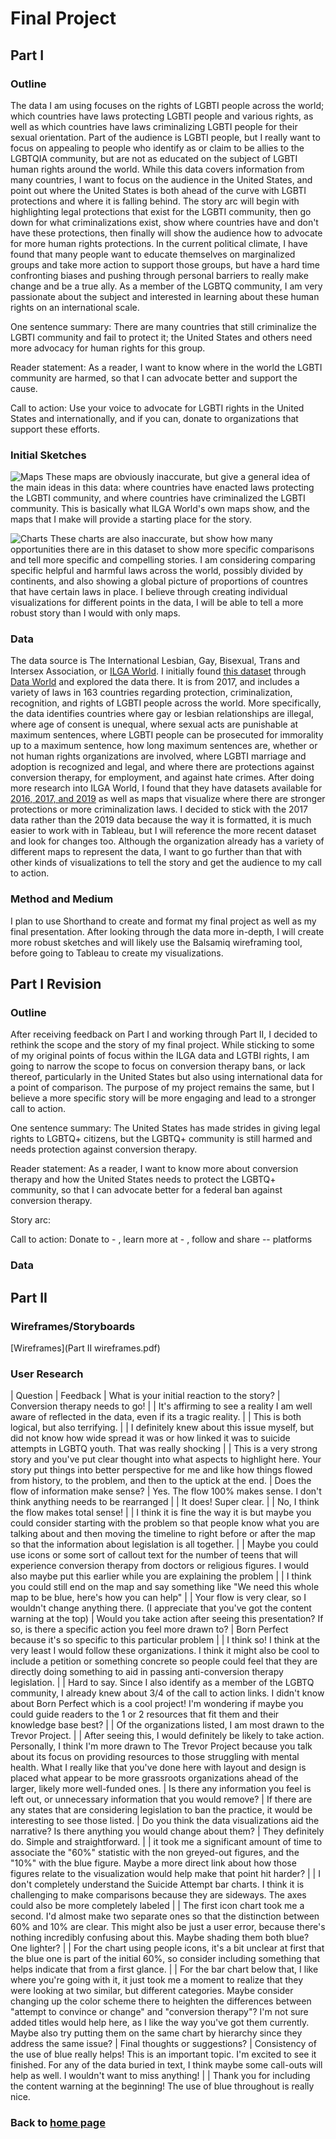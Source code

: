 # Final Project

## Part I

### Outline

The data I am using focuses on the rights of LGBTI people across the world; which countries have laws protecting LGBTI people and various rights, as well as which countries have laws criminalizing LGBTI people for their sexual orientation. Part of the audience is LGBTI people, but I really want to focus on appealing to people who identify as or claim to be allies to the LGBTQIA community, but are not as educated on the subject of LGBTI human rights around the world. While this data covers information from many countries, I want to focus on the audience in the United States, and point out where the United States is both ahead of the curve with LGBTI protections and where it is falling behind. The story arc will begin with highlighting legal protections that exist for the LGBTI community, then go down for what criminalizations exist, show where countries have and don't have these protections, then finally will show the audience how to advocate for more human rights protections. In the current political climate, I have found that many people want to educate themselves on marginalized groups and take more action to support those groups, but have a hard time confronting biases and pushing through personal barriers to really make change and be a true ally. As a member of the LGBTQ community, I am very passionate about the subject and interested in learning about these human rights on an international scale. 

One sentence summary: There are many countries that still criminalize the LGBTI community and fail to protect it; the United States and others need more advocacy for human rights for this group.

Reader statement: As a reader, I want to know where in the world the LGBTI community are harmed, so that I can advocate better and support the cause.

Call to action: Use your voice to advocate for LGBTI rights in the United States and internationally, and if you can, donate to organizations that support these efforts.

### Initial Sketches

![Maps](/initial_maps.jpg)
These maps are obviously inaccurate, but give a general idea of the main ideas in this data: where countries have enacted laws protecting the LGBTI community, and where countries have criminalized the LGBTI community. This is basically what ILGA World's own maps show, and the maps that I make will provide a starting place for the story.

![Charts](/initial_charts.jpg)
These charts are also inaccurate, but show how many opportunities there are in this dataset to show more specific comparisons and tell more specific and compelling stories. I am considering comparing specific helpful and harmful laws across the world, possibly divided by continents, and also showing a global picture of proportions of countres that have certain laws in place. I believe through creating individual visualizations for different points in the data, I will be able to tell a more robust story than I would with only maps.

### Data

The data source is The International Lesbian, Gay, Bisexual, Trans and Intersex Association, or [ILGA World](https://ilga.org/). I initially found [this dataset](ILGA_data.xlsx) through [Data World](https://data.world/dataforacause/lgbt-laws) and explored the data there. It is from 2017, and includes a variety of laws in 163 countries regarding protection, criminalization, recognition, and rights of LGBTI people across the world. More specifically, the data identifies countries where gay or lesbian relationships are illegal, where age of consent is unequal, where sexual acts are punishable at maximum sentences, where LGBTI people can be prosecuted for immorality up to a maximum sentence, how long maximum sentences are, whether or not human rights organizations are involved, where LGBTI marriage and adoption is recognized and legal, and where there are protections against conversion therapy, for employment, and against hate crimes. After doing more research into ILGA World, I found that they have datasets available for [2016, 2017, and 2019](https://ilga.org/maps-sexual-orientation-laws) as well as maps that visualize where there are stronger protections or more criminalization laws. I decided to stick with the 2017 data rather than the 2019 data because the way it is formatted, it is much easier to work with in Tableau, but I will reference the more recent dataset and look for changes too. Although the organization already has a variety of different maps to represent the data, I want to go further than that with other kinds of visualizations to tell the story and get the audience to my call to action. 

### Method and Medium

I plan to use Shorthand to create and format my final project as well as my final presentation. After looking through the data more in-depth, I will create more robust sketches and will likely use the Balsamiq wireframing tool, before going to Tableau to create my visualizations.

## Part I Revision

### Outline

After receiving feedback on Part I and working through Part II, I decided to rethink the scope and the story of my final project. While sticking to some of my original points of focus within the ILGA data and LGTBI rights, I am going to narrow the scope to focus on conversion therapy bans, or lack thereof, particularly in the United States but also using international data for a point of comparison. The purpose of my project remains the same, but I believe a more specific story will be more engaging and lead to a stronger call to action.

One sentence summary: The United States has made strides in giving legal rights to LGBTQ+ citizens, but the LGBTQ+ community is still harmed and needs protection against conversion therapy.

Reader statement: As a reader, I want to know more about conversion therapy and how the United States needs to protect the LGBTQ+ community, so that I can advocate better for a federal ban against conversion therapy.

Story arc:

Call to action: Donate to - , learn more at  - , follow and share -- platforms

### Data

## Part II

### Wireframes/Storyboards

[Wireframes](Part II wireframes.pdf)

### User Research

| Question                                    | Feedback
| What is your initial reaction to the story? | Conversion therapy needs to go!
|                                             | It's affirming to see a reality I am well aware of reflected in the data, even if its a tragic reality.
|                                             | This is both logical, but also terrifying.
|                                             | I definitely knew about this issue myself, but did not know how wide spread it was or how linked it was to suicide attempts in LGBTQ youth. That was really shocking
|                                             | This is a very strong story and you've put clear thought into what aspects to highlight here. Your story put things into better perspective for me and like how things flowed from history, to the problem, and then to the uptick at the end.
| Does the flow of information make sense?    | Yes. The flow 100% makes sense. I don't think anything needs to be rearranged
|                                             | It does! Super clear.
|                                             | No, I think the flow makes total sense!
|                                             | I think it is fine the way it is but maybe you could consider starting with the problem so that people know what you are talking about and then moving the timeline to right before or after the map so that the information about legislation is all together.
|                                             | Maybe you could use icons or some sort of callout text for the number of teens that will experience conversion therapy from doctors or religious figures. I would also maybe put this earlier while you are explaining the problem
|                                             | I think you could still end on the map and say something like "We need this whole map to be blue, here's how you can help"
|                                             | Your flow is very clear, so I wouldn't change anything there. (I appreciate that you've got the content warning at the top)
| Would you take action after seeing this presentation? If so, is there a specific action you feel more drawn to? | Born Perfect because it's so specific to this particular problem
|                                                                                                                 | I think so! I think at the very least I would follow these organizations. I think it might also be cool to include a petition or something concrete so people could feel that they are directly doing something to aid in passing anti-conversion therapy legislation.
|                                             | Hard to say. Since I also identify as a member of the LGBTQ community, I already knew about 3/4 of the call to action links. I didn't know about Born Perfect which is a cool project! I'm wondering if maybe you could guide readers to the 1 or 2 resources that fit them and their knowledge base best?
|                                             | Of the organizations listed, I am most drawn to the Trevor Project.
|                                             | After seeing this, I would definitely be likely to take action. Personally, I think I'm more drawn to The Trevor Project because you talk about its focus on providing resources to those struggling with mental health. What I really like that you've done here with layout and design is placed what appear to be more grassroots organizations ahead of the larger, likely more well-funded ones.
| Is there any information you feel is left out, or unnecessary information that you would remove?    | If there are any states that are considering legislation to ban the practice, it would be interesting to see those listed.
| Do you think the data visualizations aid the narrative? Is there anything you would change about them? | They definitely do. Simple and straightforward.
|                                             | it took me a significant amount of time to associate the "60%" statistic with the non greyed-out figures, and the "10%" with the blue figure. Maybe a more direct link about how those figures relate to the visualization would help make that point hit harder?
|                                             | I don't completely understand the Suicide Attempt bar charts. I think it is challenging to make comparisons because they are sideways. The axes could also be more completely labeled
|                                             | The first icon chart took me a second. I'd almost make two separate ones so that the distinction between 60% and 10% are clear. This might also be just a user error, because there's nothing incredibly confusing about this. Maybe shading them both blue? One lighter?
|                                             |  For the chart using people icons, it's a bit unclear at first that the blue one is part of the initial 60%, so consider including something that helps indicate that from a first glance.
|                                             | For the bar chart below that, I like where you're going with it, it just took me a moment to realize that they were looking at two similar, but different categories. Maybe consider changing up the color scheme there to heighten the differences between "attempt to convince or change" and "conversion therapy"? I'm not sure added titles would help here, as I like the way you've got them currently. Maybe also try putting them on the same chart by hierarchy since they address the same issue? 
| Final thoughts or suggestions?              | Consistency of the use of blue really helps! This is an important topic. I'm excited to see it finished. For any of the data buried in text, I think maybe some call-outs will help as well. I wouldn't want to miss anything!
|                                             | Thank you for including the content warning at the beginning! The use of blue throughout is really nice.


### Back to [home page](/README.md)
